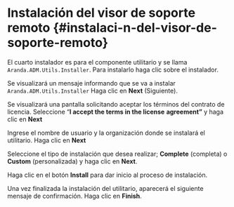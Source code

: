 # Instalación del visor de soporte remoto {#instalaci-n-del-visor-de-soporte-remoto}

El cuarto instalador es para el componente utilitario y se llama `Aranda.ADM.Utils.Installer`. 
Para instalarlo haga clic sobre el instalador.

Se visualizará un mensaje informando que se va a instalar `Aranda.ADM.Utils.Installer` Haga clic en **Next** (Siguiente).

Se visualizará una pantalla solicitando aceptar los términos del contrato de licencia. Seleccione “**I accept the terms in the license** **agreement”** y haga clic en **Next**

Ingrese el nombre de usuario y la organización donde se instalará el utilitario. Haga clic en **Next**

Seleccione el tipo de instalación que desea realizar; **Complete** (completa) o **Custom** (personalizada) y haga clic en **Next**.

Haga clic en el botón **Install** para dar inicio al proceso de instalación.

Una vez finalizada la instalación del utilitario, aparecerá el siguiente mensaje de confirmación. Haga clic en **Finish**.